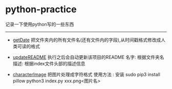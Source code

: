 # python-practice

记录一下使用python写的一些东西



---
* [getDate](https://github.com/hedongshu/python-practice/getDate) 
    把文件夹内的所有文件名(还有文件内的字段),从时间戳格式修改成人类可读的格式


* [updateREADME](https://github.com/hedongshu/python-practice/updateREADME) 
    执行之后会自动更新该项目的README
名字: 根据文件夹名
描述: 根据index文件头部的描述信息

* [characterImage](https://github.com/hedongshu/python-practice/characterImage) 
    把图片处理成字符格式
使用方法 :
        安装 sudo pip3 install pillow
        python3 index.py xxx.png<图片名>
